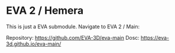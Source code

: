 # EVA 2 / Hemera

This is just a EVA submodule. Navigate to EVA 2 / Main:

Repository: https://github.com/EVA-3D/eva-main
Dosc: https://eva-3d.github.io/eva-main/
